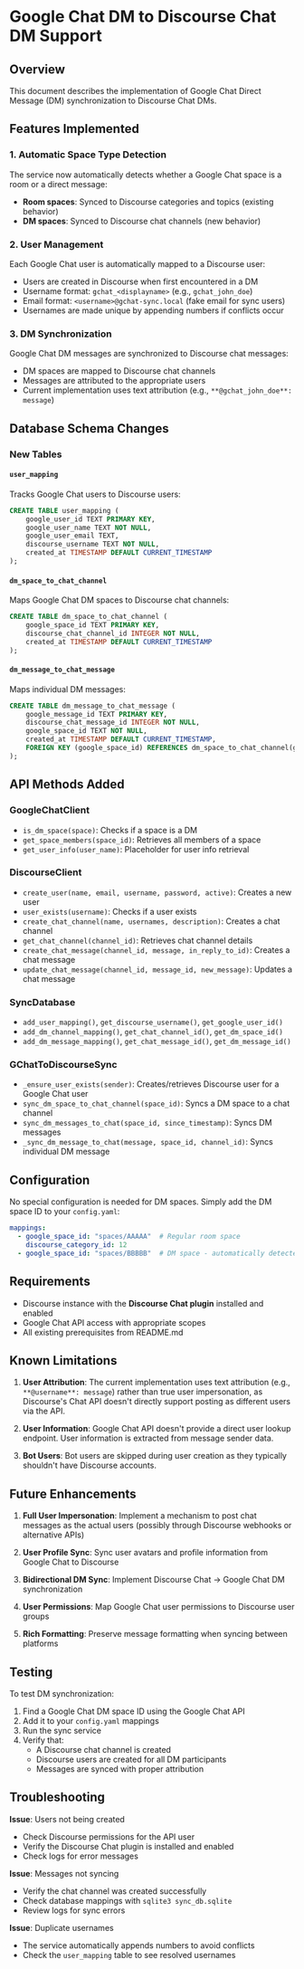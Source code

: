 # Google Chat DM to Discourse Chat DM Support

## Overview

This document describes the implementation of Google Chat Direct Message (DM) synchronization to Discourse Chat DMs.

## Features Implemented

### 1. Automatic Space Type Detection
The service now automatically detects whether a Google Chat space is a room or a direct message:
- **Room spaces**: Synced to Discourse categories and topics (existing behavior)
- **DM spaces**: Synced to Discourse chat channels (new behavior)

### 2. User Management
Each Google Chat user is automatically mapped to a Discourse user:
- Users are created in Discourse when first encountered in a DM
- Username format: `gchat_<displayname>` (e.g., `gchat_john_doe`)
- Email format: `<username>@gchat-sync.local` (fake email for sync users)
- Usernames are made unique by appending numbers if conflicts occur

### 3. DM Synchronization
Google Chat DM messages are synchronized to Discourse chat messages:
- DM spaces are mapped to Discourse chat channels
- Messages are attributed to the appropriate users
- Current implementation uses text attribution (e.g., `**@gchat_john_doe**: message`)

## Database Schema Changes

### New Tables

#### `user_mapping`
Tracks Google Chat users to Discourse users:
```sql
CREATE TABLE user_mapping (
    google_user_id TEXT PRIMARY KEY,
    google_user_name TEXT NOT NULL,
    google_user_email TEXT,
    discourse_username TEXT NOT NULL,
    created_at TIMESTAMP DEFAULT CURRENT_TIMESTAMP
);
```

#### `dm_space_to_chat_channel`
Maps Google Chat DM spaces to Discourse chat channels:
```sql
CREATE TABLE dm_space_to_chat_channel (
    google_space_id TEXT PRIMARY KEY,
    discourse_chat_channel_id INTEGER NOT NULL,
    created_at TIMESTAMP DEFAULT CURRENT_TIMESTAMP
);
```

#### `dm_message_to_chat_message`
Maps individual DM messages:
```sql
CREATE TABLE dm_message_to_chat_message (
    google_message_id TEXT PRIMARY KEY,
    discourse_chat_message_id INTEGER NOT NULL,
    google_space_id TEXT NOT NULL,
    created_at TIMESTAMP DEFAULT CURRENT_TIMESTAMP,
    FOREIGN KEY (google_space_id) REFERENCES dm_space_to_chat_channel(google_space_id)
);
```

## API Methods Added

### GoogleChatClient
- `is_dm_space(space)`: Checks if a space is a DM
- `get_space_members(space_id)`: Retrieves all members of a space
- `get_user_info(user_name)`: Placeholder for user info retrieval

### DiscourseClient
- `create_user(name, email, username, password, active)`: Creates a new user
- `user_exists(username)`: Checks if a user exists
- `create_chat_channel(name, usernames, description)`: Creates a chat channel
- `get_chat_channel(channel_id)`: Retrieves chat channel details
- `create_chat_message(channel_id, message, in_reply_to_id)`: Creates a chat message
- `update_chat_message(channel_id, message_id, new_message)`: Updates a chat message

### SyncDatabase
- `add_user_mapping()`, `get_discourse_username()`, `get_google_user_id()`
- `add_dm_channel_mapping()`, `get_chat_channel_id()`, `get_dm_space_id()`
- `add_dm_message_mapping()`, `get_chat_message_id()`, `get_dm_message_id()`

### GChatToDiscourseSync
- `_ensure_user_exists(sender)`: Creates/retrieves Discourse user for a Google Chat user
- `sync_dm_space_to_chat_channel(space_id)`: Syncs a DM space to a chat channel
- `sync_dm_messages_to_chat(space_id, since_timestamp)`: Syncs DM messages
- `_sync_dm_message_to_chat(message, space_id, channel_id)`: Syncs individual DM message

## Configuration

No special configuration is needed for DM spaces. Simply add the DM space ID to your `config.yaml`:

```yaml
mappings:
  - google_space_id: "spaces/AAAAA"  # Regular room space
    discourse_category_id: 12
  - google_space_id: "spaces/BBBBB"  # DM space - automatically detected
```

## Requirements

- Discourse instance with the **Discourse Chat plugin** installed and enabled
- Google Chat API access with appropriate scopes
- All existing prerequisites from README.md

## Known Limitations

1. **User Attribution**: The current implementation uses text attribution (e.g., `**@username**: message`) rather than true user impersonation, as Discourse's Chat API doesn't directly support posting as different users via the API.

2. **User Information**: Google Chat API doesn't provide a direct user lookup endpoint. User information is extracted from message sender data.

3. **Bot Users**: Bot users are skipped during user creation as they typically shouldn't have Discourse accounts.

## Future Enhancements

1. **Full User Impersonation**: Implement a mechanism to post chat messages as the actual users (possibly through Discourse webhooks or alternative APIs)

2. **User Profile Sync**: Sync user avatars and profile information from Google Chat to Discourse

3. **Bidirectional DM Sync**: Implement Discourse Chat → Google Chat DM synchronization

4. **User Permissions**: Map Google Chat user permissions to Discourse user groups

5. **Rich Formatting**: Preserve message formatting when syncing between platforms

## Testing

To test DM synchronization:

1. Find a Google Chat DM space ID using the Google Chat API
2. Add it to your `config.yaml` mappings
3. Run the sync service
4. Verify that:
   - A Discourse chat channel is created
   - Discourse users are created for all DM participants
   - Messages are synced with proper attribution

## Troubleshooting

**Issue**: Users not being created
- Check Discourse permissions for the API user
- Verify the Discourse Chat plugin is installed and enabled
- Check logs for error messages

**Issue**: Messages not syncing
- Verify the chat channel was created successfully
- Check database mappings with `sqlite3 sync_db.sqlite`
- Review logs for sync errors

**Issue**: Duplicate usernames
- The service automatically appends numbers to avoid conflicts
- Check the `user_mapping` table to see resolved usernames
